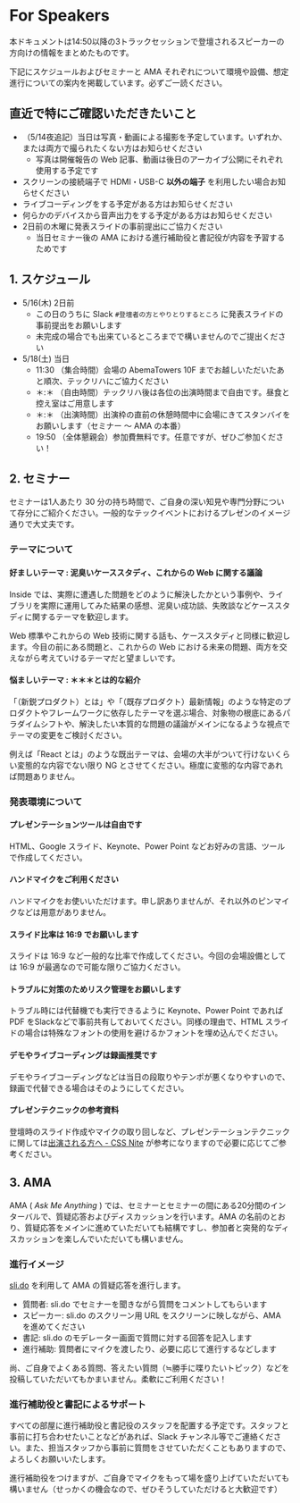 # For Speakers

本ドキュメントは14:50以降の3トラックセッションで登壇されるスピーカーの方向けの情報をまとめたものです。

下記にスケジュールおよびセミナーと AMA それぞれについて環境や設備、想定進行についての案内を掲載しています。必ずご一読ください。

## 直近で特にご確認いただきたいこと

- （5/14夜追記）当日は写真・動画による撮影を予定しています。いずれか、または両方で撮られたくない方はお知らせください
  - 写真は開催報告の Web 記事、動画は後日のアーカイブ公開にそれぞれ使用する予定です
- スクリーンの接続端子で HDMI・USB-C **以外の端子** を利用したい場合お知らせください
- ライブコーディングをする予定がある方はお知らせください
- 何らかのデバイスから音声出力をする予定がある方はお知らせください
- 2日前の木曜に発表スライドの事前提出にご協力ください
  - 当日セミナー後の AMA における進行補助役と書記役が内容を予習するためです

## 1. スケジュール

- 5/16(木) 2日前
  - この日のうちに Slack `#登壇者の方とやりとりするところ` に発表スライドの事前提出をお願いします
  - 未完成の場合でも出来ているところまでで構いませんのでご提出ください
- 5/18(土) 当日
  - 11:30 （集合時間）会場の AbemaTowers 10F までお越しいただいたあと順次、テックリハにご協力ください
  - ＊:＊ （自由時間）テックリハ後は各位の出演時間まで自由です。昼食と控え室はご用意します
  - ＊:＊ （出演時間）出演枠の直前の休憩時間中に会場にきてスタンバイをお願いします（セミナー 〜 AMA の本番）
  - 19:50 （全体懇親会）参加費無料です。任意ですが、ぜひご参加ください！

## 2. セミナー

セミナーは1人あたり 30 分の持ち時間で、ご自身の深い知見や専門分野について存分にご紹介ください。一般的なテックイベントにおけるプレゼンのイメージ通りで大丈夫です。

### テーマについて

#### 好ましいテーマ : 泥臭いケーススタディ、これからの Web に関する議論

Inside では、実際に遭遇した問題をどのように解決したかという事例や、ライブラリを実際に運用してみた結果の感想、泥臭い成功談、失敗談などケーススタディに関するテーマを歓迎します。

Web 標準やこれからの Web 技術に関する話も、ケーススタディと同様に歓迎します。今目の前にある問題と、これからの Web における未来の問題、両方を交えながら考えていけるテーマだと望ましいです。

#### 悩ましいテーマ : ＊＊＊とは的な紹介

「（新鋭プロダクト）とは」や「（既存プロダクト）最新情報」のような特定のプロダクトやフレームワークに依存したテーマを選ぶ場合、対象物の根底にあるパラダイムシフトや、解決したい本質的な問題の議論がメインになるような視点でテーマの変更をご検討ください。

例えば「React とは」のような既出テーマは、会場の大半がついて行けないくらい変態的な内容でない限り NG とさせてください。極度に変態的な内容であれば問題ありません。

### 発表環境について

#### プレゼンテーションツールは自由です

HTML、Google スライド、Keynote、Power Point などお好みの言語、ツールで作成してください。

#### ハンドマイクをご利用ください

ハンドマイクをお使いいただけます。申し訳ありませんが、それ以外のピンマイクなどは用意がありません。

#### スライド比率は 16:9 でお願いします

スライドは 16:9 など一般的な比率で作成してください。今回の会場設備としては 16:9 が最適なので可能な限りご協力ください。

#### トラブルに対策のためリスク管理をお願いします

トラブル時には代替機でも実行できるように Keynote、Power Point であれば PDF をSlackなどで事前共有しておいてください。同様の理由で、HTML スライドの場合は特殊なフォントの使用を避けるかフォントを埋め込んでください。

#### デモやライブコーディングは録画推奨です

デモやライブコーディングなどは当日の段取りやテンポが悪くなりやすいので、録画で代替できる場合はそのようにしてください。

#### プレゼンテクニックの参考資料

登壇時のスライド作成やマイクの取り回しなど、プレゼンテーションテクニックに関しては[出演される方へ - CSS Nite](http://cssnite.jp/archives/4speakers.html) が参考になりますので必要に応じてご参考ください。

## 3. AMA

AMA ( _Ask Me Anything_ ) では、セミナーとセミナーの間にある20分間のインターバルで、質疑応答およびディスカッションを行います。AMA の名前のとおり、質疑応答をメインに進めていただいても結構ですし、参加者と突発的なディスカッションを楽しんでいただいても構いません。

### 進行イメージ

[sli.do](https://www.sli.do) を利用して AMA の質疑応答を進行します。

- 質問者: sli.do でセミナーを聞きながら質問をコメントしてもらいます
- スピーカー: sli.do のスクリーン用 URL をスクリーンに映しながら、AMA を進めてください
- 書記: sli.do のモデレーター画面で質問に対する回答を記入します
- 進行補助: 質問者にマイクを渡したり、必要に応じて進行するなどします

尚、ご自身でよくある質問、答えたい質問（≒勝手に喋りたいトピック）などを投稿していただいてもかまいません。柔軟にご利用ください！

### 進行補助役と書記によるサポート

すべての部屋に進行補助役と書記役のスタッフを配置する予定です。スタッフと事前に打ち合わせたいことなどがあれば、Slack チャンネル等でご連絡ください。また、担当スタッフから事前に質問をさせていただくこともありますので、よろしくお願いいたします。

進行補助役をつけますが、ご自身でマイクをもって場を盛り上げていただいても構いません（せっかくの機会なので、ぜひそうしていただけると大歓迎です）
